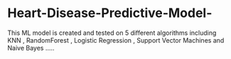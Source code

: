 # Heart-Disease-Predictive-Model-
This ML model is created and tested on 5 different algorithms including KNN , RandomForest , Logistic Regression , Support Vector Machines and Naive Bayes ..... 
